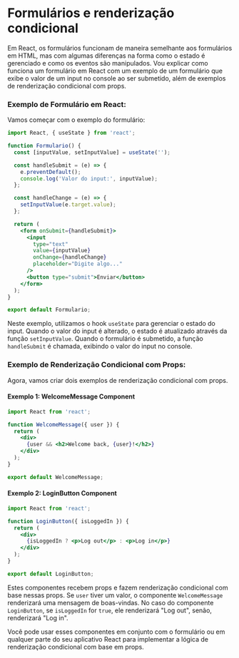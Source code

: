 # Formulários e renderização condicional


Em React, os formulários funcionam de maneira semelhante aos formulários em HTML, mas com algumas diferenças na forma como o estado é gerenciado e como os eventos são manipulados. Vou explicar como funciona um formulário em React com um exemplo de um formulário que exibe o valor de um input no console ao ser submetido, além de exemplos de renderização condicional com props.

### Exemplo de Formulário em React:

Vamos começar com o exemplo do formulário:

```jsx
import React, { useState } from 'react';

function Formulario() {
  const [inputValue, setInputValue] = useState('');

  const handleSubmit = (e) => {
    e.preventDefault();
    console.log('Valor do input:', inputValue);
  };

  const handleChange = (e) => {
    setInputValue(e.target.value);
  };

  return (
    <form onSubmit={handleSubmit}>
      <input
        type="text"
        value={inputValue}
        onChange={handleChange}
        placeholder="Digite algo..."
      />
      <button type="submit">Enviar</button>
    </form>
  );
}

export default Formulario;
```

Neste exemplo, utilizamos o hook `useState` para gerenciar o estado do input. Quando o valor do input é alterado, o estado é atualizado através da função `setInputValue`. Quando o formulário é submetido, a função `handleSubmit` é chamada, exibindo o valor do input no console.

### Exemplo de Renderização Condicional com Props:

Agora, vamos criar dois exemplos de renderização condicional com props.

#### Exemplo 1: WelcomeMessage Component

```jsx
import React from 'react';

function WelcomeMessage({ user }) {
  return (
    <div>
      {user && <h2>Welcome back, {user}!</h2>}
    </div>
  );
}

export default WelcomeMessage;
```

#### Exemplo 2: LoginButton Component

```jsx
import React from 'react';

function LoginButton({ isLoggedIn }) {
  return (
    <div>
      {isLoggedIn ? <p>Log out</p> : <p>Log in</p>}
    </div>
  );
}

export default LoginButton;
```

Estes componentes recebem props e fazem renderização condicional com base nessas props. Se `user` tiver um valor, o componente `WelcomeMessage` renderizará uma mensagem de boas-vindas. No caso do componente `LoginButton`, se `isLoggedIn` for `true`, ele renderizará "Log out", senão, renderizará "Log in".

Você pode usar esses componentes em conjunto com o formulário ou em qualquer parte do seu aplicativo React para implementar a lógica de renderização condicional com base em props.
